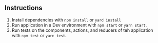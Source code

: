 ## Instructions
1. Install dependencies with `npm install` or `yard install`
2. Run application in a Dev environment with `npm start` or `yarn start`.
3. Run tests on the components, actions, and reducers of teh application with `npm test` or `yarn test`.
